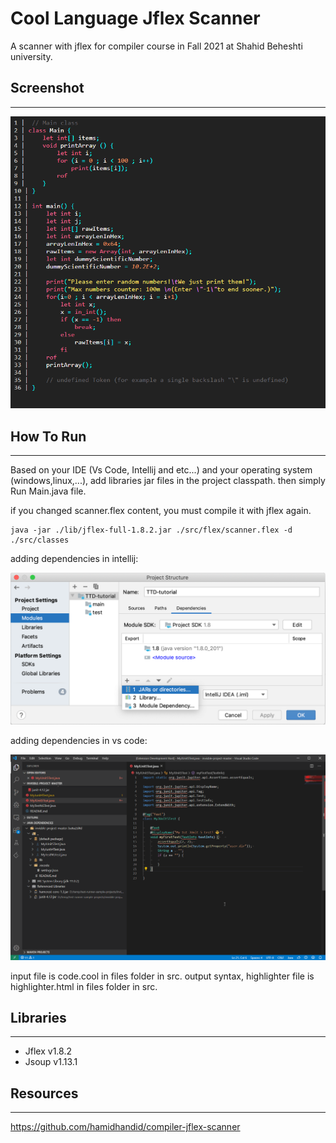 # Cool Language Jflex Scanner
A scanner with jflex for compiler course in Fall 2021 at Shahid Beheshti university.

## Screenshot
<hr>

![Cool Language Jflex Scanner](screenshot.png)

## How To Run
<hr>

Based on your IDE (Vs Code, Intellij and etc...) and your operating system (windows,linux,...), add libraries jar files in the project classpath.
then simply Run Main.java file.

if you changed scanner.flex content, you must compile it with jflex again.

```
java -jar ./lib/jflex-full-1.8.2.jar ./src/flex/scanner.flex -d ./src/classes
```
adding dependencies in intellij:

![Cool Language Jflex Scanner](add-dependency.png)

adding dependencies in vs code:

![Cool Language Jflex Scanner](manage-dependencies.gif)

input file is code.cool in files folder in src. output syntax, highlighter file is highlighter.html in files folder in src.

## Libraries
<hr>

<ul>
  <li>Jflex v1.8.2</li>
  <li>Jsoup v1.13.1</li>
</ul>

## Resources
<hr>

https://github.com/hamidhandid/compiler-jflex-scanner